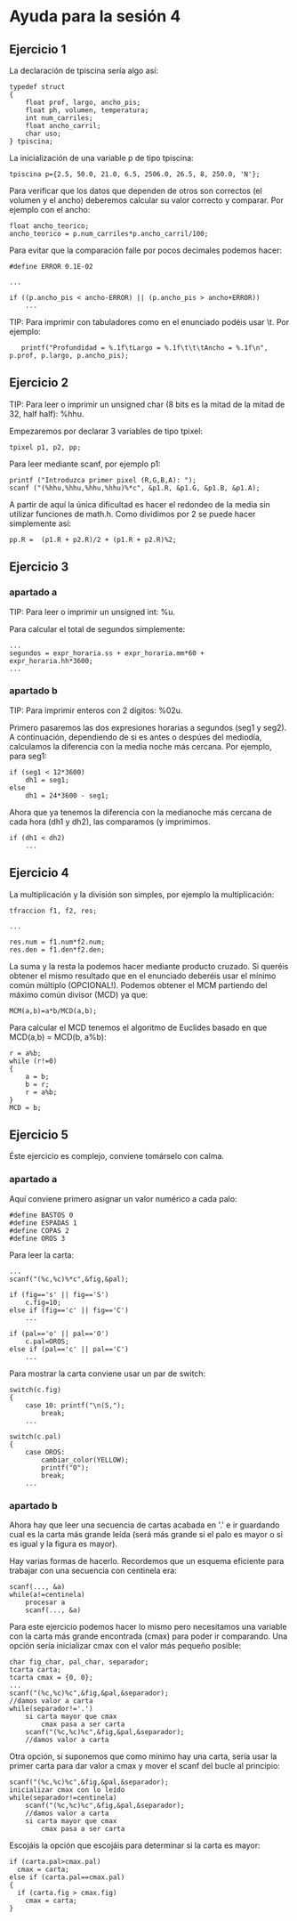 # Ayuda para la sesión 4

## Ejercicio 1

La declaración de tpiscina sería algo así:

    typedef struct 
    {
        float prof, largo, ancho_pis;
        float ph, volumen, temperatura;
        int num_carriles;
        float ancho_carril;
        char uso; 
    } tpiscina;

La inicialización de una variable p de tipo tpiscina:

    tpiscina p={2.5, 50.0, 21.0, 6.5, 2506.0, 26.5, 8, 250.0, 'N'};

Para verificar que los datos que dependen de otros son correctos (el volumen y el ancho) deberemos calcular su valor correcto y comparar. Por ejemplo con el ancho:
    
    float ancho_teorico;
    ancho_teorico = p.num_carriles*p.ancho_carril/100;

Para evitar que la comparación falle por pocos decimales podemos hacer:
    
    #define ERROR 0.1E-02

    ...

    if ((p.ancho_pis < ancho-ERROR) || (p.ancho_pis > ancho+ERROR))
        ...


TIP: Para imprimir con tabuladores como en el enunciado podéis usar \t. Por ejemplo:
  
       printf("Profundidad = %.1f\tLargo = %.1f\t\t\tAncho = %.1f\n", p.prof, p.largo, p.ancho_pis);

## Ejercicio 2

TIP: Para leer o imprimir un unsigned char (8 bits es la mitad de la mitad de 32, half half): %hhu.

Empezaremos por declarar 3 variables de tipo tpixel:

    tpixel p1, p2, pp; 

Para leer mediante scanf, por ejemplo p1:

    printf ("Introduzca primer pixel (R,G,B,A): ");
    scanf ("(%hhu,%hhu,%hhu,%hhu)%*c", &p1.R, &p1.G, &p1.B, &p1.A);

A partir de aquí la única dificultad es hacer el redondeo de la media sin utilizar funciones de math.h. Como dividimos por 2 se puede hacer simplemente así:

    pp.R =  (p1.R + p2.R)/2 + (p1.R + p2.R)%2;  

## Ejercicio 3

### apartado a

TIP: Para leer o imprimir un unsigned int: %u.

Para calcular el total de segundos simplemente:

    ...
    segundos = expr_horaria.ss + expr_horaria.mm*60 + expr_horaria.hh*3600;
    ...

### apartado b

TIP: Para imprimir enteros con 2 dígitos: %02u. 

Primero pasaremos las dos expresiones horarias a segundos (seg1 y seg2). A continuación, dependiendo de si es antes o despúes del mediodía, calculamos la diferencia con la media noche más cercana. Por ejemplo, para seg1:

    if (seg1 < 12*3600) 
        dh1 = seg1;
    else 
        dh1 = 24*3600 - seg1;

Ahora que ya tenemos la diferencia con la medianoche más cercana de cada hora (dh1 y dh2), las comparamos (y imprimimos.
    
    if (dh1 < dh2)
        ...

## Ejercicio 4

La multiplicación y la división son simples, por ejemplo la multiplicación:

    tfraccion f1, f2, res;

    ...

    res.num = f1.num*f2.num;
    res.den = f1.den*f2.den;

La suma y la resta la podemos hacer mediante producto cruzado. Si queréis obtener el mismo resultado que en el enunciado deberéis usar el mínimo común múltiplo (OPCIONAL!). Podemos obtener el MCM partiendo del máximo común divisor (MCD) ya que:

    MCM(a,b)=a*b/MCD(a,b);

Para calcular el MCD tenemos el algoritmo de Euclides basado en que MCD(a,b) = MCD(b, a%b):

    r = a%b;
    while (r!=0)
    {
        a = b;
        b = r;
        r = a%b;
    }
    MCD = b;

## Ejercicio 5

Éste ejercicio es complejo, conviene tomárselo con calma.

### apartado a

Aquí conviene primero asignar un valor numérico a cada palo:

    #define BASTOS 0
    #define ESPADAS 1
    #define COPAS 2
    #define OROS 3

Para leer la carta:
  
    ...
    scanf("(%c,%c)%*c",&fig,&pal);

    if (fig=='s' || fig=='S') 
        c.fig=10;
    else if (fig=='c' || fig=='C') 
        ... 

    if (pal=='o' || pal=='O') 
        c.pal=OROS;
    else if (pal=='c' || pal=='C') 
        ... 

Para mostrar la carta conviene usar un par de switch:

    switch(c.fig)
    {
        case 10: printf("\n(S,");
            break;
        ...

    switch(c.pal)
    {
        case OROS:    
            cambiar_color(YELLOW);
            printf("O");
            break;  
        ...  

### apartado b

Ahora hay que leer una secuencia de cartas acabada en '.' e ir guardando cual es la carta más grande leída (será más grande si el palo es mayor o si es igual y la figura es mayor). 

Hay varias formas de hacerlo. Recordemos que un esquema eficiente para trabajar con una secuencia con centinela era:

    scanf(..., &a)
    while(a!=centinela)
        procesar a
        scanf(..., &a)

Para este ejercicio podemos hacer lo mismo pero necesitamos una variable con la carta más grande encontrada (cmax) para poder ir comparando. Una opción sería inicializar cmax con el valor más pequeño posible:
    
    char fig_char, pal_char, separador;
    tcarta carta;
    tcarta cmax = {0, 0};
    ...
    scanf("(%c,%c)%c",&fig,&pal,&separador);
    //damos valor a carta
    while(separador!='.')
        si carta mayor que cmax 
            cmax pasa a ser carta
        scanf("(%c,%c)%c",&fig,&pal,&separador);
        //damos valor a carta

Otra opción, si suponemos que como mínimo hay una carta, sería usar la primer carta para dar valor a cmax y mover el scanf del bucle al principio:

    scanf("(%c,%c)%c",&fig,&pal,&separador);
    inicializar cmax con lo leído
    while(separador!=centinela)
        scanf("(%c,%c)%c",&fig,&pal,&separador);
        //damos valor a carta
        si carta mayor que cmax 
            cmax pasa a ser carta

Escojáis la opción que escojáis para determinar si la carta es mayor:

    if (carta.pal>cmax.pal)
      cmax = carta;
    else if (carta.pal==cmax.pal)
    {
      if (carta.fig > cmax.fig)
        cmax = carta;
    }